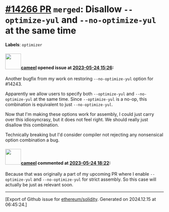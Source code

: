 # [\#14266 PR](https://github.com/ethereum/solidity/pull/14266) `merged`: Disallow `--optimize-yul` and `--no-optimize-yul` at the same time
**Labels**: `optimizer`


#### <img src="https://avatars.githubusercontent.com/u/137030?v=4" width="50">[cameel](https://github.com/cameel) opened issue at [2023-05-24 15:26](https://github.com/ethereum/solidity/pull/14266):

Another bugfix from my work on restoring `--no-optimize-yul` option for #14243.

Apparently we allow users to specify both `--optimize-yul` and `--no-optimize-yul` at the same time. Since `--optimize-yul` is a no-op, this combination is equivalent to just `--no-optimize-yul`.

Now that I'm making these options work for assembly, I could just carry over this idiosyncrasy, but it does not feel right. We should really just disallow this combination.

Technically breaking but I'd consider compiler not rejecting any nonsensical option combination a bug.

#### <img src="https://avatars.githubusercontent.com/u/137030?v=4" width="50">[cameel](https://github.com/cameel) commented at [2023-05-24 18:22](https://github.com/ethereum/solidity/pull/14266#issuecomment-1561734529):

Because that was originally a part of my upcoming PR where I enable `--optimize-yul` and `--no-optimize-yul` for strict assembly. So this case will actually be just as relevant soon.


-------------------------------------------------------------------------------



[Export of Github issue for [ethereum/solidity](https://github.com/ethereum/solidity). Generated on 2024.12.15 at 06:45:24.]
